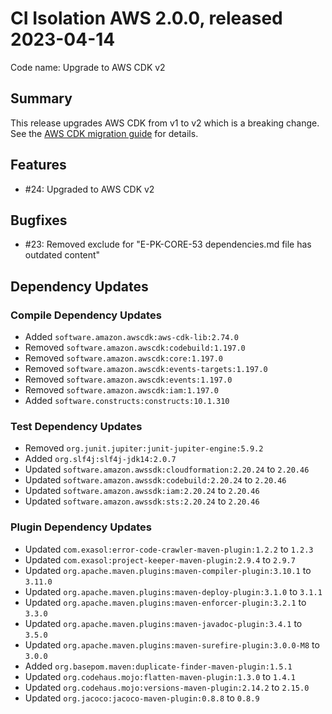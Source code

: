 # CI Isolation AWS 2.0.0, released 2023-04-14

Code name: Upgrade to AWS CDK v2

## Summary

This release upgrades AWS CDK from v1 to v2 which is a breaking change. See the [AWS CDK migration guide](https://docs.aws.amazon.com/cdk/v2/guide/migrating-v2.html) for details.

## Features

* #24: Upgraded to AWS CDK v2

## Bugfixes

* #23: Removed exclude for "E-PK-CORE-53 dependencies.md file has outdated content"

## Dependency Updates

### Compile Dependency Updates

* Added `software.amazon.awscdk:aws-cdk-lib:2.74.0`
* Removed `software.amazon.awscdk:codebuild:1.197.0`
* Removed `software.amazon.awscdk:core:1.197.0`
* Removed `software.amazon.awscdk:events-targets:1.197.0`
* Removed `software.amazon.awscdk:events:1.197.0`
* Removed `software.amazon.awscdk:iam:1.197.0`
* Added `software.constructs:constructs:10.1.310`

### Test Dependency Updates

* Removed `org.junit.jupiter:junit-jupiter-engine:5.9.2`
* Added `org.slf4j:slf4j-jdk14:2.0.7`
* Updated `software.amazon.awssdk:cloudformation:2.20.24` to `2.20.46`
* Updated `software.amazon.awssdk:codebuild:2.20.24` to `2.20.46`
* Updated `software.amazon.awssdk:iam:2.20.24` to `2.20.46`
* Updated `software.amazon.awssdk:sts:2.20.24` to `2.20.46`

### Plugin Dependency Updates

* Updated `com.exasol:error-code-crawler-maven-plugin:1.2.2` to `1.2.3`
* Updated `com.exasol:project-keeper-maven-plugin:2.9.4` to `2.9.7`
* Updated `org.apache.maven.plugins:maven-compiler-plugin:3.10.1` to `3.11.0`
* Updated `org.apache.maven.plugins:maven-deploy-plugin:3.1.0` to `3.1.1`
* Updated `org.apache.maven.plugins:maven-enforcer-plugin:3.2.1` to `3.3.0`
* Updated `org.apache.maven.plugins:maven-javadoc-plugin:3.4.1` to `3.5.0`
* Updated `org.apache.maven.plugins:maven-surefire-plugin:3.0.0-M8` to `3.0.0`
* Added `org.basepom.maven:duplicate-finder-maven-plugin:1.5.1`
* Updated `org.codehaus.mojo:flatten-maven-plugin:1.3.0` to `1.4.1`
* Updated `org.codehaus.mojo:versions-maven-plugin:2.14.2` to `2.15.0`
* Updated `org.jacoco:jacoco-maven-plugin:0.8.8` to `0.8.9`
